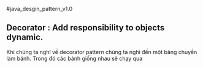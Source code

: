 #java_desgin_pattern_v1.0
## Decorator : Add responsibility to objects dynamic.
Khi chúng ta nghĩ về decorator pattern chúng ta nghĩ đến một băng chuyền làm bánh.
Trong đó các bánh giống nhau sẽ chạy qua 

